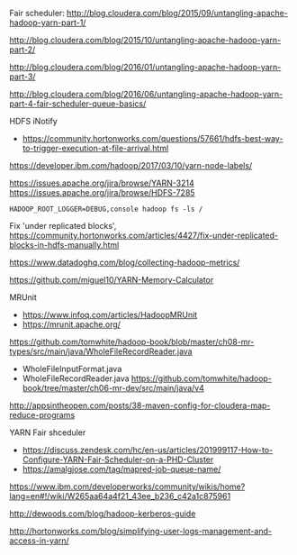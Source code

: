 Fair scheduler:
http://blog.cloudera.com/blog/2015/09/untangling-apache-hadoop-yarn-part-1/

http://blog.cloudera.com/blog/2015/10/untangling-apache-hadoop-yarn-part-2/

http://blog.cloudera.com/blog/2016/01/untangling-apache-hadoop-yarn-part-3/

http://blog.cloudera.com/blog/2016/06/untangling-apache-hadoop-yarn-part-4-fair-scheduler-queue-basics/


HDFS iNotify
- https://community.hortonworks.com/questions/57661/hdfs-best-way-to-trigger-execution-at-file-arrival.html

https://developer.ibm.com/hadoop/2017/03/10/yarn-node-labels/

https://issues.apache.org/jira/browse/YARN-3214
https://issues.apache.org/jira/browse/HDFS-7285

```
HADOOP_ROOT_LOGGER=DEBUG,console hadoop fs -ls /
```

Fix 'under replicated blocks', https://community.hortonworks.com/articles/4427/fix-under-replicated-blocks-in-hdfs-manually.html

https://www.datadoghq.com/blog/collecting-hadoop-metrics/

https://github.com/miguel10/YARN-Memory-Calculator

MRUnit
- https://www.infoq.com/articles/HadoopMRUnit
- https://mrunit.apache.org/

https://github.com/tomwhite/hadoop-book/blob/master/ch08-mr-types/src/main/java/WholeFileRecordReader.java
- WholeFileInputFormat.java
- WholeFileRecordReader.java
https://github.com/tomwhite/hadoop-book/tree/master/ch06-mr-dev/src/main/java/v4

http://appsintheopen.com/posts/38-maven-config-for-cloudera-map-reduce-programs

YARN Fair shceduler
- https://discuss.zendesk.com/hc/en-us/articles/201999117-How-to-Configure-YARN-Fair-Scheduler-on-a-PHD-Cluster
- https://amalgjose.com/tag/mapred-job-queue-name/

https://www.ibm.com/developerworks/community/wikis/home?lang=en#!/wiki/W265aa64a4f21_43ee_b236_c42a1c875961

http://dewoods.com/blog/hadoop-kerberos-guide

http://hortonworks.com/blog/simplifying-user-logs-management-and-access-in-yarn/